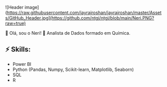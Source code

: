 ![Header image](https://raw.githubusercontent.com/jayrajroshan/jayrajroshan/master/Assets/GitHub_Header.jpg](https://github.com/ntgj/ntgj/blob/main/Neri.PNG?raw=true)
<!-- You can create your own header images using Canva, it has a lot of templates. If you do, use the following link https://www.canva.com/join/celeriac-tread-jellyfish -->

👋 Olá, sou o Neri! 🔬 Analista de Dados formado em Química.

## ⚡ Skills:
- Power BI
- Python (Pandas, Numpy, Scikit-learn, Matplotlib, Seaborn)
- SQL
- R
